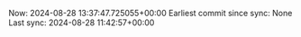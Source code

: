 Now: 2024-08-28 13:37:47.725055+00:00 Earliest commit since sync: None Last sync: 2024-08-28 11:42:57+00:00
